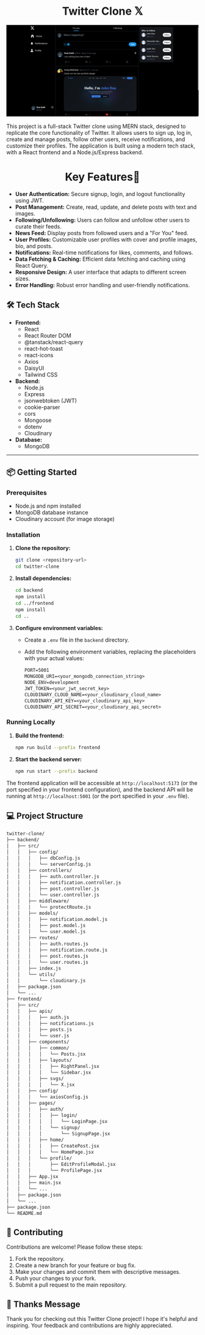 <h1 align="center">Twitter Clone 𝕏</h1>

![](./frontend/public/Screenshot%202025-07-31%20221827.png)

This project is a full-stack Twitter clone using MERN stack, designed to replicate the core functionality of Twitter. It allows users to sign up, log in, create and manage posts, follow other users, receive notifications, and customize their profiles. The application is built using a modern tech stack, with a React frontend and a Node.js/Express backend.

<h1 align="center">Key Features🚀</h1>

- **User Authentication:** Secure signup, login, and logout functionality using JWT.
- **Post Management:** Create, read, update, and delete posts with text and images.
- **Following/Unfollowing:** Users can follow and unfollow other users to curate their feeds.
- **News Feed:** Display posts from followed users and a "For You" feed.
- **User Profiles:** Customizable user profiles with cover and profile images, bio, and posts.
- **Notifications:** Real-time notifications for likes, comments, and follows.
- **Data Fetching & Caching:** Efficient data fetching and caching using React Query.
- **Responsive Design:** A user interface that adapts to different screen sizes.
- **Error Handling:** Robust error handling and user-friendly notifications.

## 🛠️ Tech Stack

- **Frontend:**
  - React
  - React Router DOM
  - @tanstack/react-query
  - react-hot-toast
  - react-icons
  - Axios
  - DaisyUI
  - Tailwind CSS
- **Backend:**
  - Node.js
  - Express
  - jsonwebtoken (JWT)
  - cookie-parser
  - cors
  - Mongoose
  - dotenv
  - Cloudinary
- **Database:**
  - MongoDB

---

## 📦 Getting Started

### Prerequisites

- Node.js and npm installed
- MongoDB database instance
- Cloudinary account (for image storage)

### Installation

1.  **Clone the repository:**

    ```bash
    git clone <repository-url>
    cd twitter-clone
    ```

2.  **Install dependencies:**

    ```bash
    cd backend
    npm install
    cd ../frontend
    npm install
    cd ..
    ```

3.  **Configure environment variables:**

    - Create a `.env` file in the `backend` directory.
    - Add the following environment variables, replacing the placeholders with your actual values:

      ```
      PORT=5001
      MONGODB_URI=<your_mongodb_connection_string>
      NODE_ENV=development
      JWT_TOKEN=<your_jwt_secret_key>
      CLOUDINARY_CLOUD_NAME=<your_cloudinary_cloud_name>
      CLOUDINARY_API_KEY=<your_cloudinary_api_key>
      CLOUDINARY_API_SECRET=<your_cloudinary_api_secret>
      ```

### Running Locally

1.  **Build the frontend:**

    ```bash
    npm run build --prefix frontend
    ```

2.  **Start the backend server:**

    ```bash
    npm run start --prefix backend
    ```

The frontend application will be accessible at `http://localhost:5173` (or the port specified in your frontend configuration), and the backend API will be running at `http://localhost:5001` (or the port specified in your `.env` file).

## 💻 Project Structure

```
twitter-clone/
├── backend/
│   ├── src/
│   │   ├── config/
│   │   │   ├── dbConfig.js
│   │   │   └── serverConfig.js
│   │   ├── controllers/
│   │   │   ├── auth.controller.js
│   │   │   ├── notification.controller.js
│   │   │   ├── post.controller.js
│   │   │   └── user.controller.js
│   │   ├── middleware/
│   │   │   └── protectRoute.js
│   │   ├── models/
│   │   │   ├── notification.model.js
│   │   │   ├── post.model.js
│   │   │   └── user.model.js
│   │   ├── routes/
│   │   │   ├── auth.routes.js
│   │   │   ├── notification.route.js
│   │   │   ├── post.routes.js
│   │   │   └── user.routes.js
│   │   ├── index.js
│   │   └── utils/
│   │       └── cloudinary.js
│   ├── package.json
│   └── ...
├── frontend/
│   ├── src/
│   │   ├── apis/
│   │   │   ├── auth.js
│   │   │   ├── notifications.js
│   │   │   ├── posts.js
│   │   │   └── user.js
│   │   ├── components/
│   │   │   ├── common/
│   │   │   │   └── Posts.jsx
│   │   │   ├── layouts/
│   │   │   │   ├── RightPanel.jsx
│   │   │   │   └── Sidebar.jsx
│   │   │   ├── svgs/
│   │   │   │   └── X.jsx
│   │   ├── config/
│   │   │   └── axiosConfig.js
│   │   ├── pages/
│   │   │   ├── auth/
│   │   │   │   ├── login/
│   │   │   │   │   └── LoginPage.jsx
│   │   │   │   └── signup/
│   │   │   │       └── SignupPage.jsx
│   │   │   ├── home/
│   │   │   │   ├── CreatePost.jsx
│   │   │   │   └── HomePage.jsx
│   │   │   └── profile/
│   │   │       ├── EditProfileModal.jsx
│   │   │       └── ProfilePage.jsx
│   │   ├── App.jsx
│   │   ├── main.jsx
│   │   └── ...
│   ├── package.json
│   └── ...
├── package.json
└── README.md
```

## 🤝 Contributing

Contributions are welcome! Please follow these steps:

1.  Fork the repository.
2.  Create a new branch for your feature or bug fix.
3.  Make your changes and commit them with descriptive messages.
4.  Push your changes to your fork.
5.  Submit a pull request to the main repository.

## 💖 Thanks Message

Thank you for checking out this Twitter Clone project! I hope it's helpful and inspiring. Your feedback and contributions are highly appreciated.
